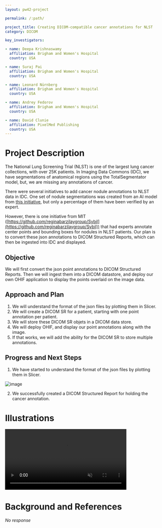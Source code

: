 ```yaml
---
layout: pw42-project

permalink: /:path/

project_title: Creating DICOM-compatible cancer annotations for NLST
category: DICOM

key_investigators:

- name: Deepa Krishnaswamy
  affiliation: Brigham and Women's Hospital
  country: USA

- name: Suraj Pai
  affiliation: Brigham and Women's Hospital
  country: USA

- name: Leonard Nürnberg
  affiliation: Brigham and Women's Hospital
  country: USA

- name: Andrey Fedorov
  affiliation: Brigham and Women's Hospital
  country: USA

- name: David Clunie
  affiliation: PixelMed Publishing
  country: USA
---
```


# Project Description

<!-- Add a short paragraph describing the project. -->


The National Lung Screening Trial (NLST) is one of the largest lung cancer collections, with over 25K patients. In Imaging Data Commons (IDC), we have segmentations of anatomical regions using the TotalSegmentator model, but, we are missing any annotations of cancer. 

There were several initiatives to add cancer nodule annotations to NLST data in IDC. One set of nodule segmentations was created from an AI model from [this initiative]([https://zenodo.org/records/10081112](https://zenodo.org/records/10081112)), but only a percentage of them have been  verified by an expert.

However, there is one initiative from MIT ([https://github.com/reginabarzilaygroup/Sybil](https://github.com/reginabarzilaygroup/Sybil)) that had experts annotate center points and bounding boxes for nodules in NLST patients. Our plan is to convert these json annotations to DICOM Structured Reports, which can then be ingested into IDC and displayed. 



## Objective

<!-- Describe here WHAT you would like to achieve (what you will have as end result). -->


We will first convert the json point annotations to DICOM Structured Reports. Then we will ingest them into a DICOM datastore, and deploy our own OHIF application to display the points overlaid on the image data. 




## Approach and Plan

<!-- Describe here HOW you would like to achieve the objectives stated above. -->


1. We will understand the format of the json files by plotting them in Slicer. 
2. We will create a DICOM SR for a patient, starting with one point annotation per patient. 
3. We will store these DICOM SR objets in a DICOM data store. 
4. We will deploy OHIF, and display our point annotations along with the image. 
5. If that works, we will add the ability for the DICOM SR to store multiple annotations. 



## Progress and Next Steps

<!-- Update this section as you make progress, describing of what you have ACTUALLY DONE.
     If there are specific steps that you could not complete then you can describe them here, too. -->


1. We have started to understand the format of the json files by plotting them in Slicer. 

![image](https://github.com/user-attachments/assets/2bd2dc91-378b-42fa-bc0b-47e5b8051064)

2. We successfully created a DICOM Structured Report for holding the cancer annotation. 


# Illustrations

<!-- Add pictures and links to videos that demonstrate what has been accomplished. -->

<video
   controls muted
   src="https://github.com/user-attachments/assets/e2fa70b3-4422-492c-b82c-9e6193003385"
   style="max-height:640px; min-height: 200px">
 </video>


# Background and References

<!-- If you developed any software, include link to the source code repository.
     If possible, also add links to sample data, and to any relevant publications. -->


_No response_

